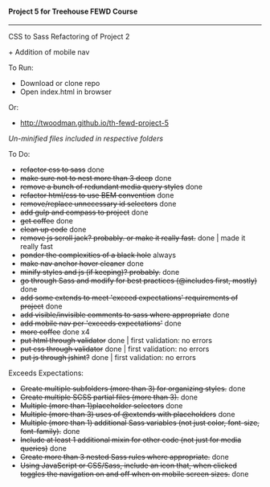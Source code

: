 #### Project 5 for Treehouse FEWD Course
----

CSS to Sass Refactoring of Project 2

\+ Addition of mobile nav


To Run:
- Download or clone repo
- Open index.html in browser


Or:
- http://twoodman.github.io/th-fewd-project-5


*Un-minified files included in respective folders*


To Do:
- ~~refactor css to sass~~ done
- ~~make sure not to nest more than 3 deep~~ done
- ~~remove a bunch of redundant media query styles~~ done
- ~~refactor html/css to use BEM convention~~ done
- ~~remove/replace unnecessary id selectors~~ done
- ~~add gulp and compass to project~~ done
- ~~get coffee~~ done
- ~~clean up code~~ done
- ~~remove js scroll jack? probably. or make it really fast.~~ done | made it really fast
- ~~ponder the complexities of a black hole~~ always
- ~~make nav anchor hover cleaner~~ done
- ~~minify styles and js (if keeping)? probably.~~ done
- ~~go through Sass and modify for best practices (@includes first, mostly)~~ done
- ~~add some extends to meet 'exceed expectations' requirements of project~~ done
- ~~add visible/invisible comments to sass where appropriate~~ done
- ~~add mobile nav per 'exceeds expectations'~~ done
- ~~more coffee~~ done x4
- ~~put html through validator~~ done | first validation: no errors
- ~~put css through validator~~ done | first validation: no errors
- ~~put js through jshint?~~ done | first validation: no errors


Exceeds Expectations:
- ~~Create multiple subfolders (more than 3) for organizing styles.~~ done
- ~~Create multiple SCSS partial files (more than 3).~~ done
- ~~Multiple (more than 1)placeholder selectors~~ done
- ~~Multiple (more than 3) uses of @extends with placeholders~~ done
- ~~Multiple (more than 1) additional Sass variables (not just color, font-size, font-family).~~ done
- ~~Include at least 1 additional mixin for other code (not just for media queries)~~ done
- ~~Create more than 3 nested Sass rules where appropriate.~~ done
- ~~Using JavaScript or CSS/Sass, include an icon that, when clicked toggles the navigation on and off when on mobile screen sizes.~~ done